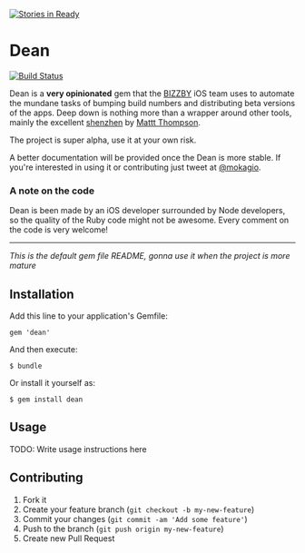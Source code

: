 [![Stories in Ready](https://badge.waffle.io/bizzby/dean.png?label=ready&title=Ready)](https://waffle.io/bizzby/dean)
# Dean

[![Build Status](https://travis-ci.org/Bizzby/dean.svg)](https://travis-ci.org/Bizzby/dean)

Dean is a **very opinionated** gem that the [BIZZBY](http://bizzby.com/) iOS team uses to automate the mundane tasks of bumping build numbers and distributing beta versions of the apps. Deep down is nothing more than a wrapper around other tools, mainly the excellent [shenzhen](https://github.com/nomad/shenzhen/) by [Mattt Thompson](http://github.com/mattt).

The project is super alpha, use it at your own risk.

A better documentation will be provided once the Dean is more stable. If you're interested in using it or contributing just tweet at [@mokagio](https://twitter.com/mokagio).

### A note on the code

Dean is been made by an iOS developer surrounded by Node developers, so the quality of the Ruby code might not be awesome. Every comment on the code is very welcome!

--- 

_This is the default gem file README, gonna use it when the project is more mature_

## Installation

Add this line to your application's Gemfile:

    gem 'dean'

And then execute:

    $ bundle

Or install it yourself as:

    $ gem install dean

## Usage

TODO: Write usage instructions here

## Contributing

1. Fork it
2. Create your feature branch (`git checkout -b my-new-feature`)
3. Commit your changes (`git commit -am 'Add some feature'`)
4. Push to the branch (`git push origin my-new-feature`)
5. Create new Pull Request
